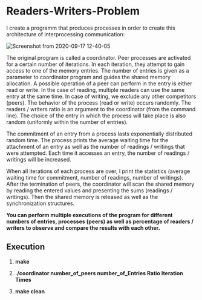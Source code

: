 # Readers-Writers-Problem
I create a programm that produces processes in order to create this architecture of interprocessing communication:

![Screenshot from 2020-09-17 12-40-05](https://user-images.githubusercontent.com/60033683/93454350-891f0e80-f8e3-11ea-8cf9-3fc8b0090a39.png)

The original program is called a coordinator. Peer processes are activated for a certain number of iterations. In each iteration, they attempt to gain access to one of the memory entries. The number of entries is given as a parameter to coordinator program and guides the shared memory allocation. A possible operation of a peer can perform in the entry is either read or write. In the case of reading, multiple readers can use the same entry at the same time. In case of writing, we exclude any other competitors (peers). The behavior of the process (read or write) occurs randomly. The readers / writers ratio is an argument to the coordinator (from the command line). The choice of the entry in which the process will take place is also random (uniformly within the number of entries). 

The commitment of an entry from a process lasts exponentially distributed random time. The process prints the average waiting time for the attachment of an entry as well as the number of readings / writings that were attempted. Each time it accesses an entry, the number of readings / writings will be increased.

When all iterations of each process are over, I print the statistics (average waiting time for commitment, number of readings, number of writings). After the termination of peers, the coordinator will scan the shared memory by reading the entered values and presenting the sums (readings / writings). Then the shared memory is released as well as the synchronization structures. 

**You can perform multiple executions of the program for different numbers of entries, processes (peers) as well as percentage of readers / writers to observe and compare the results with each other.**

## Execution 
1) **make**

2) **./coordinator number_of_peers number_of_Entries Ratio Iteration Times**

3) **make clean**
